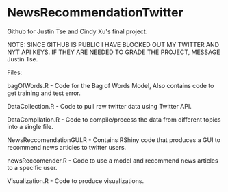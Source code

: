 # NewsRecommendationTwitter
Github for Justin Tse and Cindy Xu's final project.

NOTE: SINCE GITHUB IS PUBLIC I HAVE BLOCKED OUT MY TWITTER AND NYT API KEYS. IF THEY ARE NEEDED TO GRADE THE PROJECT, MESSAGE Justin Tse. 

Files: 

bagOfWords.R - Code for the Bag of Words Model, Also contains code to get training and test error.

DataCollection.R - Code to pull raw twitter data using Twitter API.

DataCompilation.R - Code to compile/process the data from different topics into a single file. 

NewsReccomendationGUI.R - Contains RShiny code that produces a GUI to recommend news articles to twitter users.

newsReccomender.R - Code to use a model and recommend news articles to a specific user.

Visualization.R - Code to produce visualizations. 

